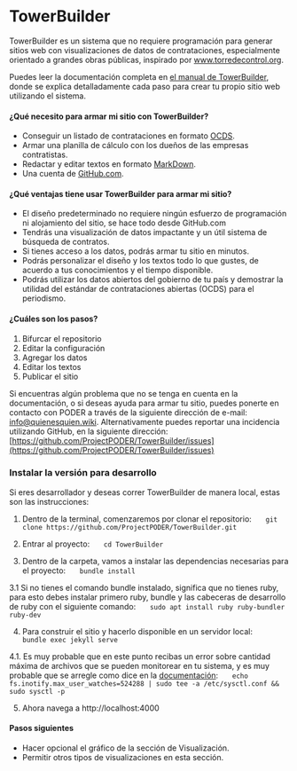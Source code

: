 # TowerBuilder

TowerBuilder es un sistema que no requiere programación para generar sitios web con visualizaciones de datos de contrataciones, especialmente orientado a grandes obras públicas, inspirado por www.torredecontrol.org.

Puedes leer la documentación completa en [el manual de TowerBuilder](https://towerbuilder.readthedocs.io/), donde se explica detalladamente cada paso para crear tu propio sitio web utilizando el sistema.

#### ¿Qué necesito para armar mi sitio con TowerBuilder?
* Conseguir un listado de contrataciones en formato [OCDS](http://standard.open-contracting.org/latest/en/).
* Armar una planilla de cálculo con los dueños de las empresas contratistas.
* Redactar y editar textos en formato [MarkDown](https://www.markdownguide.org/).
* Una cuenta de [GitHub.com](https://github.com/).

#### ¿Qué ventajas tiene usar TowerBuilder para armar mi sitio?
* El diseño predeterminado no requiere ningún esfuerzo de programación ni alojamiento del sitio, se hace todo desde GitHub.com
* Tendrás una visualización de datos impactante y un útil sistema de búsqueda de contratos.
* Si tienes acceso a los datos, podrás armar tu sitio en minutos.
* Podrás personalizar el diseño y los textos todo lo que gustes, de acuerdo a tus conocimientos y el tiempo disponible.
* Podrás utilizar los datos abiertos del gobierno de tu país y demostrar la utilidad del estándar de contrataciones abiertas (OCDS) para el periodismo.

#### ¿Cuáles son los pasos?
1. Bifurcar el repositorio
2. Editar la configuración
3. Agregar los datos
4. Editar los textos
5. Publicar el sitio

Si encuentras algún problema que no se tenga en cuenta en la documentación, o si deseas ayuda para armar tu sitio, puedes ponerte en contacto con PODER a través de la siguiente dirección de e-mail: info@quienesquien.wiki. Alternativamente puedes reportar una incidencia utilizando GitHub, en la siguiente dirección: [https://github.com/ProjectPODER/TowerBuilder/issues](https://github.com/ProjectPODER/TowerBuilder/issues)

### Instalar la versión para desarrollo
Si eres desarrollador y deseas correr TowerBuilder de manera local, estas son las instrucciones:

1. Dentro de la terminal, comenzaremos por clonar el repositorio:
`   git clone https://github.com/ProjectPODER/TowerBuilder.git`

2. Entrar al proyecto:
`   cd TowerBuilder`

3. Dentro de la carpeta, vamos a instalar las dependencias necesarias para el proyecto:
`   bundle install`

 3.1 Si no tienes el comando bundle instalado, significa que no tienes ruby, para esto debes instalar primero ruby, bundle y las cabeceras de desarrollo de ruby con el siguiente comando:
`   sudo apt install ruby ruby-bundler ruby-dev`

4. Para construir el sitio y hacerlo disponible en un servidor local:
`   bundle exec jekyll serve`

 4.1. Es muy probable que en este punto recibas un error sobre cantidad máxima de archivos que se pueden monitorear en tu sistema, y es muy probable que se arregle como dice en la [documentación](https://github.com/guard/listen/wiki/Increasing-the-amount-of-inotify-watchers):
`   echo fs.inotify.max_user_watches=524288 | sudo tee -a /etc/sysctl.conf && sudo sysctl -p`

5. Ahora navega a http://localhost:4000

#### Pasos siguientes
- Hacer opcional el gráfico de la sección de Visualización.
- Permitir otros tipos de visualizaciones en esta sección.
